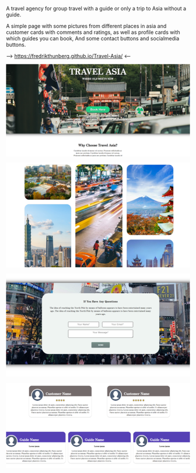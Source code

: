 
A travel agency for group travel with a guide or only a trip to Asia without a guide.

A simple page with some pictures from different places in asia and customer cards with comments and ratings,
as well as profile cards with which guides you can book, And some contact buttons and socialmedia buttons.

--> https://fredrikthunberg.github.io/Travel-Asia/ <--

![Alt text](https://github.com/FredrikThunberg/Travel-Asia/blob/main/Travel%20Asia/Travel%20asia%20top.png)

![Alt text](https://github.com/FredrikThunberg/Travel-Asia/blob/main/Travel%20Asia/Travel%20asia%20windows.png)

![Alt text](https://github.com/FredrikThunberg/Travel-Asia/blob/main/Travel%20Asia/Travel%20asia%20mail.png)

![Alt text](https://github.com/FredrikThunberg/Travel-Asia/blob/main/Travel%20Asia/Travel%20asia%20cards.png)
